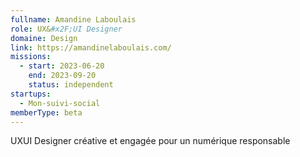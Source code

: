 ```yaml
---
fullname: Amandine Laboulais
role: UX&#x2F;UI Designer
domaine: Design
link: https://amandinelaboulais.com/ 
missions:
  - start: 2023-06-20
    end: 2023-09-20
    status: independent
startups:
  - Mon-suivi-social
memberType: beta
---
```


UXUI Designer créative et engagée pour un numérique responsable
